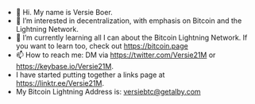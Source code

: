 - 👋 Hi.  My name is Versie Boer.
- 👀 I’m interested in decentralization, with emphasis on Bitcoin and the Lightning Network.
- 🌱 I’m currently learning all I can about the Bitcoin Lightning Network.  If you want to learn too, check out https://bitcoin.page 
- 📫 How to reach me: DM via https://twitter.com/Versie21M or https://keybase.io/Versie21M.
- I have started putting together a links page at https://linktr.ee/Versie21M.
- My Bitcoin Lightning Address is: versiebtc@getalby.com

<!---
versieboer/versieboer is a ✨ special ✨ repository because its `README.md` (this file) appears on your GitHub profile.
You can click the Preview link to take a look at your changes.
--->
